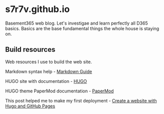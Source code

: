 # s7r7v.github.io
Basement365 web blog. Let's investigae and learn perfectly all D365 basics.
Basics are the base fundamental things the whole house is staying on.

## Build resources

Web resources I use to build the web site.

Markdown syntax help - [Markdown Guide](https://www.markdownguide.org/basic-syntax/)

HUGO site with documentation - [HUGO](https://gohugo.io/)

HUGO theme PaperMod documentation - [PaperMod](https://github.com/adityatelange/hugo-PaperMod)

This post helped me to make my first deployment - [Create a website with Hugo and GitHub Pages](https://4bes.nl/2021/08/29/create-a-website-with-hugo-and-github-pages/)


